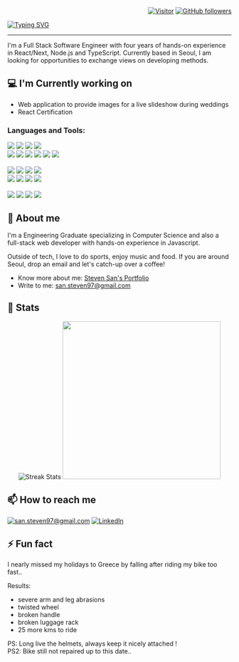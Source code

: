 <div align="right">

[![Visitor](https://visitor-badge.laobi.icu/badge?page_id=ssan93.ssan93)](https://github.com/ssan93) [![GitHub followers](https://img.shields.io/github/followers/ssan93.svg?style=social&label=Follow)](https://github.com/ssan93?tab=followers)

</div>
      
[![Typing SVG](https://readme-typing-svg.demolab.com?font=Fira+Code&size=25&pause=1000&center=true&random=false&width=1080&lines=Steven+San;Full+Stack+Software+Engineer)](https://git.io/typing-svg)

<hr>

I'm a Full Stack Software Engineer with four years of hands-on experience in React/Next, Node.js and TypeScript.
Currently based in Seoul, I am looking for opportunities to exchange views on developing methods.


<h2>💻 I'm Currently working on</h2>

- Web application to provide images for a live slideshow during weddings
- React Certification

<h3>Languages and Tools:</h3>
<div>
    <img src="https://img.shields.io/badge/-HTML5-E34F26?style=flat-square&logo=html5&logoColor=white" />
    <img src="https://img.shields.io/badge/-CSS3-1572B6?style=flat-square&logo=css3" />
    <img src="https://img.shields.io/badge/-TailwindCSS-38B2AC?style=flat-square&logo=tailwind-css&logoColor=white" />
    <img src="https://img.shields.io/badge/-MaterialUI-0081CB?style=flat-square&logo=material-ui" />
</div>
<div>
    <img src="https://img.shields.io/badge/-JavaScript-F7DF1E?style=flat-square&logo=typescript&logoColor=black" />
    <img src="https://img.shields.io/badge/-React-61DAFB?style=flat-square&logo=react&logoColor=black" />
    <img src="https://img.shields.io/badge/-Angular-de002d?style=flat-square&logo=angular&logoColor=white" />
    <img src="https://img.shields.io/badge/-Nodejs-339933?style=flat-square&logo=Node.js&logoColor=white" />
    <img src="https://img.shields.io/badge/-Next.js-000000?style=flat-square&logo=next.js" />
    <img src="https://img.shields.io/badge/-Redux-764ABC?style=flat-square&logo=redux" />
</div><br/>
<div >
<div>
    <img src="https://img.shields.io/badge/-MongoDB-47A248?style=flat-square&logo=mongodb&logoColor=white" />
    <img src="https://img.shields.io/badge/-Redis-bc2e29?style=flat-square&logo=redis&logoColor=white" />
    <img src="https://img.shields.io/badge/-PostgreSQL-2f5b8b?style=flat-square&logo=Postgresql&logoColor=white" />
    <img src="https://img.shields.io/badge/-MySQL-005983?style=flat-square&logo=mysql&logoColor=white" />
</div>
<div>
    <img src="https://img.shields.io/badge/-Docker-0095d1?style=flat-square&logo=docker&logoColor=white" />
    <img src="https://img.shields.io/badge/-GCP-de4032?style=flat-square&logo=googlecloud&logoColor=white" />
    <img src="https://img.shields.io/badge/-Heroku-430098?style=flat-square&logo=heroku" />
    <img src="https://img.shields.io/badge/-AWS-232F3E?style=flat-square&logo=amazon-aws" />
</div>
</div>
<br/>
<div>
    <img src="https://img.shields.io/badge/-Postman-f26633?style=flat-square&logo=postman&logoColor=white" />
    <img src="https://img.shields.io/badge/-GraphQL-E10098?style=flat-square&logo=graphql&logoColor=white" />
    <img src="https://img.shields.io/badge/-Jest-red?style=flat-square&logo=jest&logoColor=white" />
    <img src="https://img.shields.io/badge/-JWT-000000?style=flat-square&logo=json-web-tokens&logoColor=white" />
</div>

<h2>💬 About me</h2>

I'm a Engineering Graduate specializing in Computer Science and also a full-stack web developer with hands-on experience in Javascript.

Outside of tech, I love to do sports, enjoy music and food. If you are around Seoul, drop an email and let's catch-up over a coffee!
 
- Know more about me: [Steven San's Portfolio](https://steven-san.com/)
- Write to me: [san.steven97@gmail.com](mailto:san.steven97@gmail.com)


<h2>👀 Stats</h2>

<div>
  
  <p align="center">
    <div align="center">
      <img src="https://streak-stats.demolab.com/?user=ssan93&theme=react&border=61dafb&hide_border=true" alt="Streak Stats" />
      <img width=355 src="https://github-readme-stats.vercel.app/api/top-langs/?username=ssan93&title_color=61dafb&text_color=ffffff&icon_color=61dafb&bg_color=20232a&layout=compact&border_color=61dafb&hide_border=true&size_weight=0.5&count_weight=0.5" />
    </div>  
  </p>
</div>

<h2>📫 How to reach me</h2>

<a href="mailto:san.steven97@gmail.com">![san.steven97@gmail.com](https://img.shields.io/badge/Gmail-D14836?style=for-the-badge&logo=gmail&logoColor=white)</a> <a href="https://www.linkedin.com/in/steven-san-53a8a1194/">![LinkedIn](https://img.shields.io/badge/LinkedIn-0077B5?style=for-the-badge&logo=linkedin&logoColor=white)</a>

<h2>⚡ Fun fact</h2>

I nearly missed my holidays to Greece by falling after riding my bike too fast..

Results: 
- severe arm and leg abrasions
- twisted wheel
- broken handle
- broken luggage rack 
- 25 more kms to ride

PS: Long live the helmets, always keep it nicely attached !
<br/>
PS2: Bike still not repaired up to this date..

<!--
**ssan93/ssan93** is a ✨ _special_ ✨ repository because its `README.md` (this file) appears on your GitHub profile.

Here are some ideas to get you started:

- 🔭 I’m currently working on ...
- 🌱 I’m currently learning ...
- 👯 I’m looking to collaborate on ...
- 🤔 I’m looking for help with ...
- 💬 Ask me about ...
- 📫 How to reach me: ...
- 😄 Pronouns: ...
- ⚡ Fun fact: ...
-->
